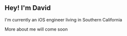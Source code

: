 ## Hey! I'm David

I'm currently an iOS engineer living in Southern California

More about me will come soon
